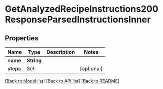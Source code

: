 # GetAnalyzedRecipeInstructions200ResponseParsedInstructionsInner

## Properties
Name | Type | Description | Notes
------------ | ------------- | ------------- | -------------
**name** | **String** |  | 
**steps** | Set<GetAnalyzedRecipeInstructions200ResponseParsedInstructionsInnerStepsInner> |  | [optional] 

[[Back to Model list]](../README.md#documentation-for-models) [[Back to API list]](../README.md#documentation-for-api-endpoints) [[Back to README]](../README.md)


